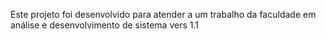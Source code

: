 Este projeto foi desenvolvido para atender a um trabalho da faculdade em análise e desenvolvimento de sistema vers 1.1
